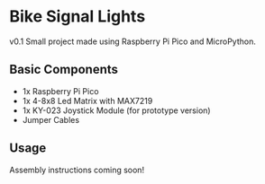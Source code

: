 # Bike Signal Lights

v0.1
Small project made using Raspberry Pi Pico and MicroPython.

## Basic Components
* 1x Raspberry Pi Pico
* 1x 4-8x8 Led Matrix with MAX7219
* 1x KY-023 Joystick Module (for prototype version)
* Jumper Cables

## Usage
Assembly instructions coming soon!